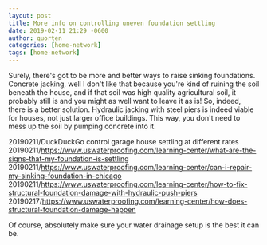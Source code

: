 ```yaml
---
layout: post
title: More info on controlling uneven foundation settling
date: 2019-02-11 21:29 -0600
author: quorten
categories: [home-network]
tags: [home-network]
---
```


Surely, there's got to be more and better ways to raise sinking
foundations.  Concrete jacking, well I don't like that because you're
kind of ruining the soil beneath the house, and if that soil was high
quality agricultural soil, it probably still is and you might as well
want to leave it as is!  So, indeed, there is a better solution.
Hydraulic jacking with steel piers is indeed viable for houses, not
just larger office buildings.  This way, you don't need to mess up the
soil by pumping concrete into it.

20190211/DuckDuckGo control garage house settling at different rates  
20190211/https://www.uswaterproofing.com/learning-center/what-are-the-signs-that-my-foundation-is-settling  
20190211/https://www.uswaterproofing.com/learning-center/can-i-repair-my-sinking-foundation-in-chicago  
20190211/https://www.uswaterproofing.com/learning-center/how-to-fix-structural-foundation-damage-with-hydraulic-push-piers  
20190217/https://www.uswaterproofing.com/learning-center/how-does-structural-foundation-damage-happen

Of course, absolutely make sure your water drainage setup is the best
it can be.
